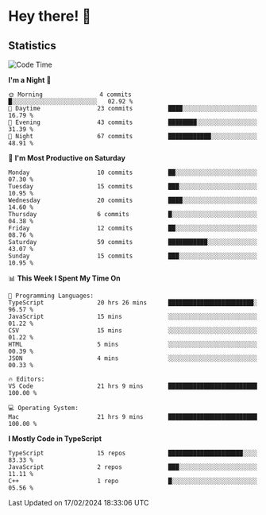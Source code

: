 # Hey there! 👋


## Statistics
<!--START_SECTION:waka-->
![Code Time](http://img.shields.io/badge/Code%20Time-157%20hrs%2047%20mins-blue)

**I'm a Night 🦉** 

```text
🌞 Morning                4 commits           █░░░░░░░░░░░░░░░░░░░░░░░░   02.92 % 
🌆 Daytime                23 commits          ████░░░░░░░░░░░░░░░░░░░░░   16.79 % 
🌃 Evening                43 commits          ████████░░░░░░░░░░░░░░░░░   31.39 % 
🌙 Night                  67 commits          ████████████░░░░░░░░░░░░░   48.91 % 
```
📅 **I'm Most Productive on Saturday** 

```text
Monday                   10 commits          ██░░░░░░░░░░░░░░░░░░░░░░░   07.30 % 
Tuesday                  15 commits          ███░░░░░░░░░░░░░░░░░░░░░░   10.95 % 
Wednesday                20 commits          ████░░░░░░░░░░░░░░░░░░░░░   14.60 % 
Thursday                 6 commits           █░░░░░░░░░░░░░░░░░░░░░░░░   04.38 % 
Friday                   12 commits          ██░░░░░░░░░░░░░░░░░░░░░░░   08.76 % 
Saturday                 59 commits          ███████████░░░░░░░░░░░░░░   43.07 % 
Sunday                   15 commits          ███░░░░░░░░░░░░░░░░░░░░░░   10.95 % 
```


📊 **This Week I Spent My Time On** 

```text
💬 Programming Languages: 
TypeScript               20 hrs 26 mins      ████████████████████████░   96.57 % 
JavaScript               15 mins             ░░░░░░░░░░░░░░░░░░░░░░░░░   01.22 % 
CSV                      15 mins             ░░░░░░░░░░░░░░░░░░░░░░░░░   01.22 % 
HTML                     5 mins              ░░░░░░░░░░░░░░░░░░░░░░░░░   00.39 % 
JSON                     4 mins              ░░░░░░░░░░░░░░░░░░░░░░░░░   00.33 % 

🔥 Editors: 
VS Code                  21 hrs 9 mins       █████████████████████████   100.00 % 

💻 Operating System: 
Mac                      21 hrs 9 mins       █████████████████████████   100.00 % 
```

**I Mostly Code in TypeScript** 

```text
TypeScript               15 repos            █████████████████████░░░░   83.33 % 
JavaScript               2 repos             ███░░░░░░░░░░░░░░░░░░░░░░   11.11 % 
C++                      1 repo              █░░░░░░░░░░░░░░░░░░░░░░░░   05.56 % 
```




 Last Updated on 17/02/2024 18:33:06 UTC
<!--END_SECTION:waka-->

